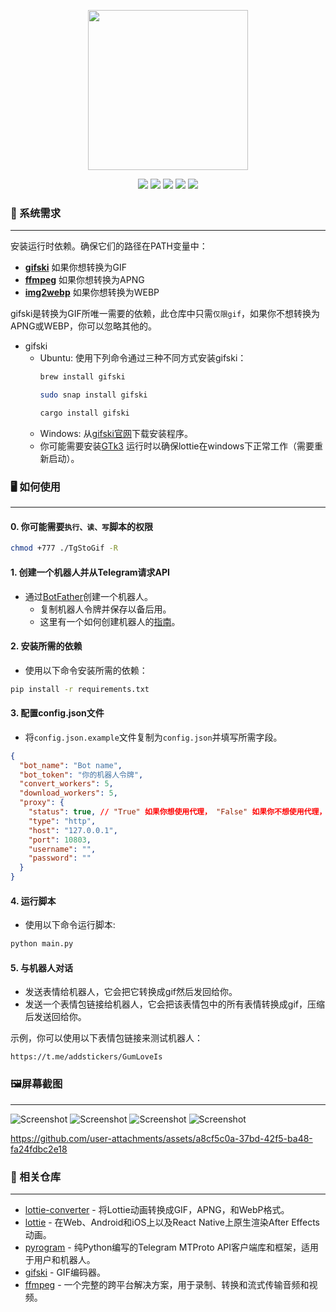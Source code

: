 <p align="center">
    <img src="./images/img_3.gif" width="256px">
</p>
<p align="center">
    <img src="https://img.shields.io/badge/Python-3.11-blue">
    <a href="readme.md"><img src="https://img.shields.io/badge/Lang-English-red"></a>
    <a href="//julym.com/"><img src="https://img.shields.io/badge/Site-julym.com-pink"></a>
    <img src="https://img.shields.io/badge/version-1.0.0-yellow">
    <a href="//github.com/SwaggyMacro/TgStoGifBot"><img src="https://img.shields.io/badge/Repo-TgStoGifBot-green"></a>
</p>

### 📝 系统需求
---
安装运行时依赖。确保它们的路径在PATH变量中：

- **[gifski](https://gif.ski)** 如果你想转换为GIF
- **[ffmpeg](https://ffmpeg.org)** 如果你想转换为APNG
- **[img2webp](https://developers.google.com/speed/webp/docs/img2webp)** 如果你想转换为WEBP

gifski是转换为GIF所唯一需要的依赖，此仓库中只需`仅限gif`，如果你不想转换为APNG或WEBP，你可以忽略其他的。

- gifski
    - Ubuntu: 使用下列命令通过三种不同方式安装gifski：
      ```bash
      brew install gifski
      ```
      ```bash
      sudo snap install gifski
      ```
      ```bash
      cargo install gifski
      ```
    - Windows: 从[gifski官网](https://gif.ski/)下载安装程序。
    - 你可能需要安装[GTk3](https://github.com/tschoonj/GTK-for-Windows-Runtime-Environment-Installer/releases)
      运行时以确保lottie在windows下正常工作（需要重新启动）。

### 🖥️ 如何使用
---

#### 0. 你可能需要`执行、读、写`脚本的权限

```bash
chmod +777 ./TgStoGif -R
```

#### 1. 创建一个机器人并从Telegram请求API
- 通过[BotFather](https://t.me/BotFather)创建一个机器人。
    - 复制机器人令牌并保存以备后用。
    - 这里有一个如何创建机器人的[指南](https://core.telegram.org/bots#6-botfather)。

#### 2. 安装所需的依赖

- 使用以下命令安装所需的依赖：

```bash
pip install -r requirements.txt
```
#### 3. 配置config.json文件
- 将`config.json.example`文件复制为`config.json`并填写所需字段。
```json
{
  "bot_name": "Bot name",
  "bot_token": "你的机器人令牌",
  "convert_workers": 5,
  "download_workers": 5,
  "proxy": {
    "status": true, // "True" 如果你想使用代理， "False" 如果你不想使用代理，并填写下面的代理详情，记得删掉这条注释。
    "type": "http",
    "host": "127.0.0.1",
    "port": 10803,
    "username": "",
    "password": ""
  }
}
```
#### 4. 运行脚本

- 使用以下命令运行脚本:
```bash
python main.py
```

#### 5. 与机器人对话
- 发送表情给机器人，它会把它转换成gif然后发回给你。
- 发送一个表情包链接给机器人，它会把该表情包中的所有表情转换成gif，压缩后发送回给你。

示例，你可以使用以下表情包链接来测试机器人：
```
https://t.me/addstickers/GumLoveIs
```

### 🖼️屏幕截图
---
![Screenshot](./images/img.png)
![Screenshot](./images/img_1.png)
![Screenshot](./images/img_2.png)
![Screenshot](./images/img_3.png)

https://github.com/user-attachments/assets/a8cf5c0a-37bd-42f5-ba48-fa24fdbc2e18


### 🔗 相关仓库
---
- [lottie-converter](https://github.com/ed-asriyan/lottie-converter) - 将Lottie动画转换成GIF，APNG，和WebP格式。
- [lottie](https://gitlab.com/mattbas/python-lottie) - 在Web、Android和iOS上以及React Native上原生渲染After Effects动画。
- [pyrogram](https://github.com/pyrogram/pyrogram) - 纯Python编写的Telegram MTProto API客户端库和框架，适用于用户和机器人。
- [gifski](https://github.com/ImageOptim/gifski) - GIF编码器。
- [ffmpeg](https://github.com/FFmpeg/FFmpeg) - 一个完整的跨平台解决方案，用于录制、转换和流式传输音频和视频。
